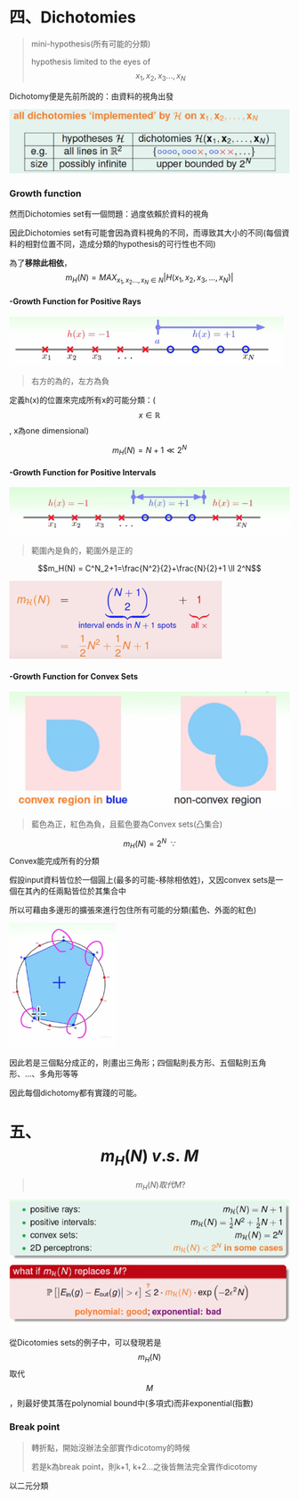# 四、Dichotomies

> mini-hypothesis\(所有可能的分類\)
>
> hypothesis limited to the eyes of $$x_1, x_2, x_3..., x_N$$

Dichotomy便是先前所說的：由資料的視角出發

![](/assets/irj239hf2mport.png)

### Growth function

然而Dichotomies set有一個問題：過度依賴於資料的視角

因此Dichotomies set有可能會因為資料視角的不同，而導致其大小的不同\(每個資料的相對位置不同，造成分類的hypothesis的可行性也不同\)

為了**移除此相依**，$$m_H(N) = MAX_{x_1,x_2...,x_N\in N} | H(x_1,x_2,x_3,...,x_N) | $$

#### -Growth Function for Positive Rays

![](/assets/imprauflk2ort.png)

> 右方的為的，左方為負

定義h\(x\)的位置來完成所有x的可能分類：\($$x \in \mathbb{R}{}$$, x為one dimensional\)

$$m_H(N) = N+1 \ll 2^N$$



#### -Growth Function for Positive Intervals

![](/assets/imintervalfd214tgoeiport.png)

> 範圍內是負的，範圍外是正的

$$m_H(N) = C^N_2+1=\frac{N^2}{2}+\frac{N}{2}+1 \ll 2^N$$

![](/assets/impofewoihfih2214rt.png)



#### -Growth Function for Convex Sets

![](/assets/imconvenoi21h4port.png)

> 藍色為正，紅色為負，且藍色要為Convex sets\(凸集合\)

$$m_H(N) = 2^N\ \  \because $$ Convex能完成所有的分類

假設input資料皆位於一個圓上\(最多的可能-移除相依姓\)，又因convex sets是一個在其內的任兩點皆位於其集合中

所以可藉由多邊形的擴張來進行包住所有可能的分類\(藍色、外面的紅色\)

![](/assets/imcirclejo2r2port.png)

因此若是三個點分成正的，則畫出三角形；四個點則長方形、五個點則五角形、...、多角形等等

因此每個dichotomy都有實踐的可能。

# 五、$$m_H(N)\ v.s.\ M$$

> $$m_H(N)取代M?$$

![](/assets/impcdj1o444ort.png)

從Dicotomies sets的例子中，可以發現若是$$m_H(N)$$取代$$M$$，則最好使其落在polynomial bound中\(多項式\)而非exponential\(指數\)

### Break point

> 轉折點，開始沒辦法全部實作dicotomy的時候
>
> 若是k為break point，則k+1, k+2...之後皆無法完全實作dicotomy

以二元分類



